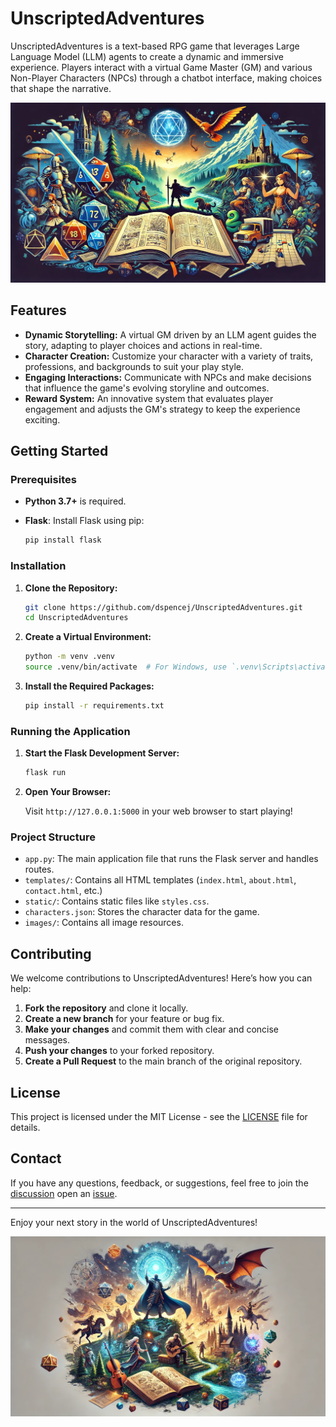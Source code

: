 # UnscriptedAdventures

UnscriptedAdventures is a text-based RPG game that leverages Large Language Model (LLM) agents to create a dynamic and immersive experience. Players interact with a virtual Game Master (GM) and various Non-Player Characters (NPCs) through a chatbot interface, making choices that shape the narrative.

![UnscriptedAdventures Preview](https://github.com/dspencej/UnscriptedAdventures/blob/main/images/social_preview.png)

## Features

- **Dynamic Storytelling:** A virtual GM driven by an LLM agent guides the story, adapting to player choices and actions in real-time.
- **Character Creation:** Customize your character with a variety of traits, professions, and backgrounds to suit your play style.
- **Engaging Interactions:** Communicate with NPCs and make decisions that influence the game's evolving storyline and outcomes.
- **Reward System:** An innovative system that evaluates player engagement and adjusts the GM's strategy to keep the experience exciting.
  
## Getting Started

### Prerequisites

- **Python 3.7+** is required.
- **Flask**: Install Flask using pip:

  ```bash
  pip install flask
  ```

### Installation

1. **Clone the Repository:**

   ```bash
   git clone https://github.com/dspencej/UnscriptedAdventures.git
   cd UnscriptedAdventures
   ```

2. **Create a Virtual Environment:**

   ```bash
   python -m venv .venv
   source .venv/bin/activate  # For Windows, use `.venv\Scripts\activate`
   ```

3. **Install the Required Packages:**

   ```bash
   pip install -r requirements.txt
   ```

### Running the Application

1. **Start the Flask Development Server:**

   ```bash
   flask run
   ```

2. **Open Your Browser:**

   Visit `http://127.0.0.1:5000` in your web browser to start playing!

### Project Structure

- `app.py`: The main application file that runs the Flask server and handles routes.
- `templates/`: Contains all HTML templates (`index.html`, `about.html`, `contact.html`, etc.)
- `static/`: Contains static files like `styles.css`.
- `characters.json`: Stores the character data for the game.
- `images/`: Contains all image resources.

## Contributing

We welcome contributions to UnscriptedAdventures! Here’s how you can help:

1. **Fork the repository** and clone it locally.
2. **Create a new branch** for your feature or bug fix.
3. **Make your changes** and commit them with clear and concise messages.
4. **Push your changes** to your forked repository.
5. **Create a Pull Request** to the main branch of the original repository.

## License

This project is licensed under the MIT License - see the [LICENSE](LICENSE) file for details.

## Contact

If you have any questions, feedback, or suggestions, feel free to join the [discussion](https://github.com/dspencej/UnscriptedAdventures/discussions) open an [issue](https://github.com/dspencej/UnscriptedAdventures/issues/new).

---

Enjoy your next story in the world of UnscriptedAdventures!

![UnscriptedAdventures Preview](https://github.com/dspencej/UnscriptedAdventures/blob/main/images/social_preview_2.png)
